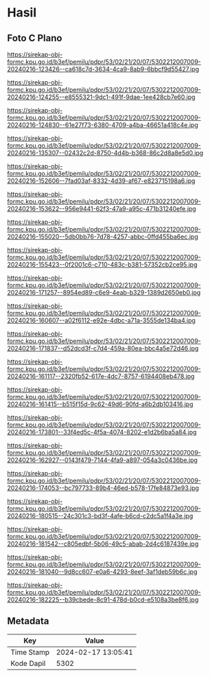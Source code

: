 # Hasil

## Foto C Plano

https://sirekap-obj-formc.kpu.go.id/b3ef/pemilu/pdpr/53/02/21/20/07/5302212007009-20240216-123426--ca618c7d-3634-4ca9-8ab9-6bbcf9d55427.jpg

https://sirekap-obj-formc.kpu.go.id/b3ef/pemilu/pdpr/53/02/21/20/07/5302212007009-20240216-124255--e8555321-9dc1-491f-9dae-1ee428cb7e60.jpg

https://sirekap-obj-formc.kpu.go.id/b3ef/pemilu/pdpr/53/02/21/20/07/5302212007009-20240216-124830--61e27f73-6380-4709-a4ba-46651a418c4e.jpg

https://sirekap-obj-formc.kpu.go.id/b3ef/pemilu/pdpr/53/02/21/20/07/5302212007009-20240216-135307--02432c2d-8750-4d4b-b368-86c2d8a8e5d0.jpg

https://sirekap-obj-formc.kpu.go.id/b3ef/pemilu/pdpr/53/02/21/20/07/5302212007009-20240216-152606--7fad03af-8332-4d39-af67-e823715198a6.jpg

https://sirekap-obj-formc.kpu.go.id/b3ef/pemilu/pdpr/53/02/21/20/07/5302212007009-20240216-153622--956e9441-62f3-47a9-a95c-471b31240efe.jpg

https://sirekap-obj-formc.kpu.go.id/b3ef/pemilu/pdpr/53/02/21/20/07/5302212007009-20240216-155020--5db0bb76-7d78-4257-abbc-0ffd455ba6ec.jpg

https://sirekap-obj-formc.kpu.go.id/b3ef/pemilu/pdpr/53/02/21/20/07/5302212007009-20240216-155423--0f2001c6-c710-483c-b381-57352cb2ce95.jpg

https://sirekap-obj-formc.kpu.go.id/b3ef/pemilu/pdpr/53/02/21/20/07/5302212007009-20240216-171257--8954ed89-c6e9-4eab-b329-1389d2650eb0.jpg

https://sirekap-obj-formc.kpu.go.id/b3ef/pemilu/pdpr/53/02/21/20/07/5302212007009-20240216-160607--a02f6112-e92e-4dbc-a71a-3555de134ba4.jpg

https://sirekap-obj-formc.kpu.go.id/b3ef/pemilu/pdpr/53/02/21/20/07/5302212007009-20240216-171837--d52dcd3f-c7d4-459a-80ea-bbc4a5e72d46.jpg

https://sirekap-obj-formc.kpu.go.id/b3ef/pemilu/pdpr/53/02/21/20/07/5302212007009-20240216-161117--2320fb52-617e-4dc7-8757-6194408eb478.jpg

https://sirekap-obj-formc.kpu.go.id/b3ef/pemilu/pdpr/53/02/21/20/07/5302212007009-20240216-161415--b515f15d-9c62-49d6-90fd-a6b2db103416.jpg

https://sirekap-obj-formc.kpu.go.id/b3ef/pemilu/pdpr/53/02/21/20/07/5302212007009-20240216-173801--33f4ed5c-4f5a-4074-8202-e1d2b6ba5a84.jpg

https://sirekap-obj-formc.kpu.go.id/b3ef/pemilu/pdpr/53/02/21/20/07/5302212007009-20240216-162927--0143f479-7144-4fa9-a897-054a3c0436be.jpg

https://sirekap-obj-formc.kpu.go.id/b3ef/pemilu/pdpr/53/02/21/20/07/5302212007009-20240216-174053--bc797733-89b4-46ed-b578-17fe84873e93.jpg

https://sirekap-obj-formc.kpu.go.id/b3ef/pemilu/pdpr/53/02/21/20/07/5302212007009-20240216-180515--24c301c3-bd3f-4afe-b6cd-c2dc5a1f4a3e.jpg

https://sirekap-obj-formc.kpu.go.id/b3ef/pemilu/pdpr/53/02/21/20/07/5302212007009-20240216-181542--c805edbf-5b06-49c5-abab-2d4c6187439e.jpg

https://sirekap-obj-formc.kpu.go.id/b3ef/pemilu/pdpr/53/02/21/20/07/5302212007009-20240216-181040--9d8cc607-e0a6-4293-8eef-3af1deb59b6c.jpg

https://sirekap-obj-formc.kpu.go.id/b3ef/pemilu/pdpr/53/02/21/20/07/5302212007009-20240216-182225--b39cbede-8c91-478d-b0cd-e5108a3be8f6.jpg


## Metadata

| Key        | Value               |
| ---------- | ------------------- |
| Time Stamp | 2024-02-17 13:05:41 |
| Kode Dapil | 5302                |



